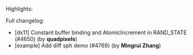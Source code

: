 Highlights:

Full changelog:
   - [dx11] Constant buffer binding and AtomicIncrement in RAND_STATE (#4650) (by **quadpixels**)
   - [example] Add diff sph demo (#4769) (by **Mingrui Zhang**)

